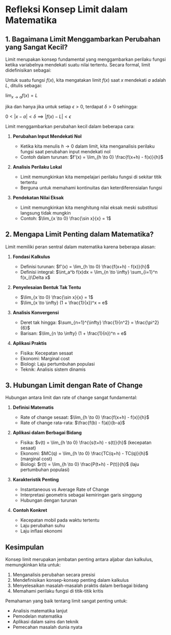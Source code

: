 # Refleksi Konsep Limit dalam Matematika

## 1. Bagaimana Limit Menggambarkan Perubahan yang Sangat Kecil?

Limit merupakan konsep fundamental yang menggambarkan perilaku fungsi ketika variabelnya mendekati suatu nilai tertentu. Secara formal, limit didefinisikan sebagai:

Untuk suatu fungsi $f(x)$, kita mengatakan limit $f(x)$ saat $x$ mendekati $a$ adalah $L$, ditulis sebagai:

$\lim_{x \to a} f(x) = L$

jika dan hanya jika untuk setiap $\epsilon > 0$, terdapat $\delta > 0$ sehingga:

$0 < |x - a| < \delta \implies |f(x) - L| < \epsilon$

Limit menggambarkan perubahan kecil dalam beberapa cara:

1. **Perubahan Input Mendekati Nol**
   * Ketika kita menulis $h \to 0$ dalam limit, kita menganalisis perilaku fungsi saat perubahan input mendekati nol
   * Contoh dalam turunan: $f'(x) = \lim_{h \to 0} \frac{f(x+h) - f(x)}{h}$

2. **Analisis Perilaku Lokal**
   * Limit memungkinkan kita mempelajari perilaku fungsi di sekitar titik tertentu
   * Berguna untuk memahami kontinuitas dan keterdiferensialan fungsi

3. **Pendekatan Nilai Eksak**
   * Limit memungkinkan kita menghitung nilai eksak meski substitusi langsung tidak mungkin
   * Contoh: $\lim_{x \to 0} \frac{\sin x}{x} = 1$

## 2. Mengapa Limit Penting dalam Matematika?

Limit memiliki peran sentral dalam matematika karena beberapa alasan:

1. **Fondasi Kalkulus**
   * Definisi turunan: $f'(x) = \lim_{h \to 0} \frac{f(x+h) - f(x)}{h}$
   * Definisi integral: $\int_a^b f(x)dx = \lim_{n \to \infty} \sum_{i=1}^n f(x_i)\Delta x$

2. **Penyelesaian Bentuk Tak Tentu**
   * $\lim_{x \to 0} \frac{\sin x}{x} = 1$
   * $\lim_{x \to \infty} (1 + \frac{1}{x})^x = e$

3. **Analisis Konvergensi**
   * Deret tak hingga: $\sum_{n=1}^{\infty} \frac{1}{n^2} = \frac{\pi^2}{6}$
   * Barisan: $\lim_{n \to \infty} (1 + \frac{1}{n})^n = e$

4. **Aplikasi Praktis**
   * Fisika: Kecepatan sesaat
   * Ekonomi: Marginal cost
   * Biologi: Laju pertumbuhan populasi
   * Teknik: Analisis sistem dinamis

## 3. Hubungan Limit dengan Rate of Change

Hubungan antara limit dan rate of change sangat fundamental:

1. **Definisi Matematis**
   * Rate of change sesaat: $\lim_{h \to 0} \frac{f(x+h) - f(x)}{h}$
   * Rate of change rata-rata: $\frac{f(b) - f(a)}{b-a}$

2. **Aplikasi dalam Berbagai Bidang**
   * Fisika: $v(t) = \lim_{h \to 0} \frac{s(t+h) - s(t)}{h}$ (kecepatan sesaat)
   * Ekonomi: $MC(q) = \lim_{h \to 0} \frac{TC(q+h) - TC(q)}{h}$ (marginal cost)
   * Biologi: $r(t) = \lim_{h \to 0} \frac{P(t+h) - P(t)}{h}$ (laju pertumbuhan populasi)

3. **Karakteristik Penting**
   * Instantaneous vs Average Rate of Change
   * Interpretasi geometris sebagai kemiringan garis singgung
   * Hubungan dengan turunan

4. **Contoh Konkret**
   * Kecepatan mobil pada waktu tertentu
   * Laju perubahan suhu
   * Laju inflasi ekonomi

## Kesimpulan

Konsep limit merupakan jembatan penting antara aljabar dan kalkulus, memungkinkan kita untuk:
1. Menganalisis perubahan secara presisi
2. Mendefinisikan konsep-konsep penting dalam kalkulus
3. Menyelesaikan masalah-masalah praktis dalam berbagai bidang
4. Memahami perilaku fungsi di titik-titik kritis

Pemahaman yang baik tentang limit sangat penting untuk:
* Analisis matematika lanjut
* Pemodelan matematika
* Aplikasi dalam sains dan teknik
* Pemecahan masalah dunia nyata

